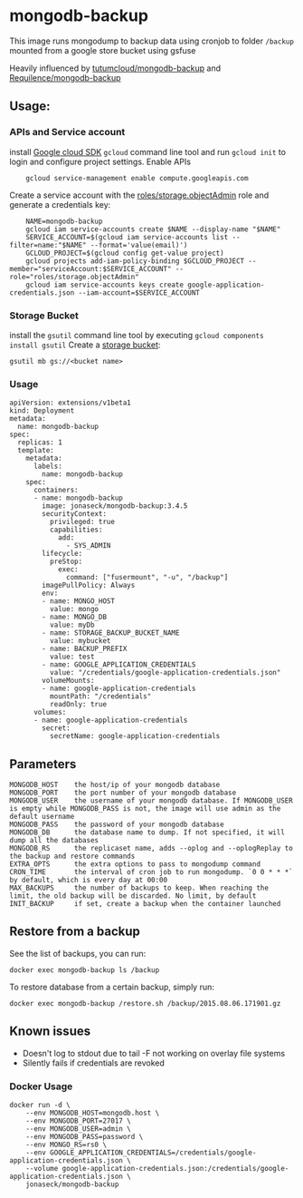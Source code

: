# mongodb-backup

This image runs mongodump to backup data using cronjob to folder `/backup` mounted from a google store bucket using gsfuse

Heavily influenced by [tutumcloud/mongodb-backup](github.com/tutumcloud/mongodb-backup) and [Requilence/mongodb-backup](github.com/Requilence/mongodb-backup)

## Usage:
### APIs and Service account
install [Google cloud SDK](https://cloud.google.com/sdk/) `gcloud` command line tool and run `gcloud init` to login and configure project settings.
Enable APIs

        gcloud service-management enable compute.googleapis.com

Create a service account with the [roles/storage.objectAdmin](https://cloud.google.com/storage/docs/access-control/iam-roles) role and generate a credentials key:

        NAME=mongodb-backup
        gcloud iam service-accounts create $NAME --display-name "$NAME"
        SERVICE_ACCOUNT=$(gcloud iam service-accounts list --filter=name:"$NAME" --format='value(email)')
        GCLOUD_PROJECT=$(gcloud config get-value project)
        gcloud projects add-iam-policy-binding $GCLOUD_PROJECT --member="serviceAccount:$SERVICE_ACCOUNT" --role="roles/storage.objectAdmin"
        gcloud iam service-accounts keys create google-application-credentials.json --iam-account=$SERVICE_ACCOUNT
### Storage Bucket
install the `gsutil` command line tool by executing `gcloud components install gsutil`
Create a [storage bucket](https://cloud.google.com/storage/docs/creating-buckets#storage-create-bucket-gsutil):

    gsutil mb gs://<bucket name>

### Usage

    apiVersion: extensions/v1beta1
    kind: Deployment
    metadata:
      name: mongodb-backup
    spec:
      replicas: 1
      template:
        metadata:
          labels:
            name: mongodb-backup
        spec:
          containers:
          - name: mongodb-backup
            image: jonaseck/mongodb-backup:3.4.5
            securityContext:
              privileged: true
              capabilities:
                add:
                  - SYS_ADMIN
            lifecycle:
              preStop:
                exec:
                  command: ["fusermount", "-u", "/backup"]
            imagePullPolicy: Always
            env:
            - name: MONGO_HOST
              value: mongo
            - name: MONGO_DB
              value: myDb
            - name: STORAGE_BACKUP_BUCKET_NAME
              value: mybucket
            - name: BACKUP_PREFIX
              value: test
            - name: GOOGLE_APPLICATION_CREDENTIALS
              value: "/credentials/google-application-credentials.json"
            volumeMounts:
            - name: google-application-credentials
              mountPath: "/credentials"
              readOnly: true
          volumes:
          - name: google-application-credentials
            secret:
              secretName: google-application-credentials

## Parameters

    MONGODB_HOST    the host/ip of your mongodb database
    MONGODB_PORT    the port number of your mongodb database
    MONGODB_USER    the username of your mongodb database. If MONGODB_USER is empty while MONGODB_PASS is not, the image will use admin as the default username
    MONGODB_PASS    the password of your mongodb database
    MONGODB_DB      the database name to dump. If not specified, it will dump all the databases
    MONGODB_RS      the replicaset name, adds --oplog and --oplogReplay to the backup and restore commands
    EXTRA_OPTS      the extra options to pass to mongodump command
    CRON_TIME       the interval of cron job to run mongodump. `0 0 * * *` by default, which is every day at 00:00
    MAX_BACKUPS     the number of backups to keep. When reaching the limit, the old backup will be discarded. No limit, by default
    INIT_BACKUP     if set, create a backup when the container launched

## Restore from a backup

See the list of backups, you can run:

    docker exec mongodb-backup ls /backup

To restore database from a certain backup, simply run:

    docker exec mongodb-backup /restore.sh /backup/2015.08.06.171901.gz

## Known issues
* Doesn't log to stdout due to tail -F not working on overlay file systems
* Silently fails if credentials are revoked

### Docker Usage
    docker run -d \
        --env MONGODB_HOST=mongodb.host \
        --env MONGODB_PORT=27017 \
        --env MONGODB_USER=admin \
        --env MONGODB_PASS=password \
        --env MONGO_RS=rs0 \
        --env GOOGLE_APPLICATION_CREDENTIALS=/credentials/google-application-credentials.json \
        --volume google-application-credentials.json:/credentials/google-application-credentials.json \
        jonaseck/mongodb-backup
